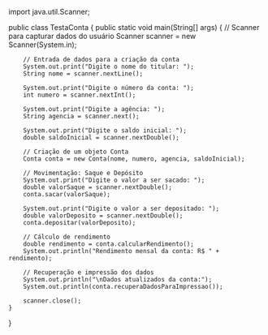 import java.util.Scanner;

public class TestaConta {
    public static void main(String[] args) {
        // Scanner para capturar dados do usuário
        Scanner scanner = new Scanner(System.in);

        // Entrada de dados para a criação da conta
        System.out.print("Digite o nome do titular: ");
        String nome = scanner.nextLine();

        System.out.print("Digite o número da conta: ");
        int numero = scanner.nextInt();

        System.out.print("Digite a agência: ");
        String agencia = scanner.next();

        System.out.print("Digite o saldo inicial: ");
        double saldoInicial = scanner.nextDouble();

        // Criação de um objeto Conta
        Conta conta = new Conta(nome, numero, agencia, saldoInicial);

        // Movimentação: Saque e Depósito
        System.out.print("Digite o valor a ser sacado: ");
        double valorSaque = scanner.nextDouble();
        conta.sacar(valorSaque);

        System.out.print("Digite o valor a ser depositado: ");
        double valorDeposito = scanner.nextDouble();
        conta.depositar(valorDeposito);

        // Cálculo de rendimento
        double rendimento = conta.calcularRendimento();
        System.out.println("Rendimento mensal da conta: R$ " + rendimento);

        // Recuperação e impressão dos dados
        System.out.println("\nDados atualizados da conta:");
        System.out.println(conta.recuperaDadosParaImpressao());

        scanner.close();
    }
}